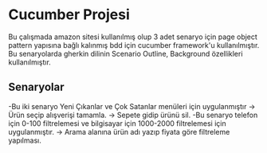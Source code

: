 # Cucumber Projesi


Bu çalışmada amazon sitesi kullanılmış olup 3 adet senaryo için page object pattern yapısına bağlı kalınmış bdd için cucumber framework'u kullanılmıştır. Bu senaryolarda gherkin dilinin Scenario Outline, Background özellikleri kullanılmıştır.
## Senaryolar
-Bu iki senaryo Yeni Çıkanlar ve Çok Satanlar menüleri için uygulanmıştır
-> Ürün seçip alışverişi tamamla.
-> Sepete gidip ürünü sil.
-Bu senaryo telefon için 0-100 filtrelemesi ve bilgisayar için 1000-2000 filtrelemesi için uygulanmıştır.
-> Arama alanına ürün adı yazıp fiyata göre filtreleme yapılması.




